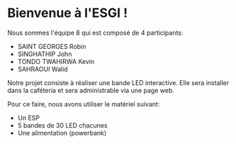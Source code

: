 # Bienvenue à l'ESGI !

Nous sommes l'équipe 8 qui est composé de 4 participants:

- SAINT GEORGES Robin
- SINGHATHIP John
- TONDO TWAHIRWA Kevin
- SAHRAOUI Walid

Notre projet consiste à réaliser une bande LED interactive.
Elle sera installer dans la caféteria et sera administrable via une page web.

Pour ce faire, nous avons utiliser le matériel suivant:

- Un ESP
- 5 bandes de 30 LED chacunes
- Une alimentation (powerbank)
